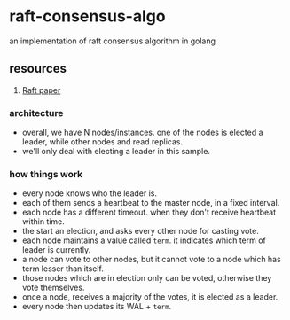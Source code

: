 # raft-consensus-algo
an implementation of raft consensus algorithm in golang

## resources
1. [Raft paper](https://raft.github.io/raft.pdf)

### architecture
+ overall, we have N nodes/instances. one of the nodes is elected a leader, while other nodes and read replicas. 
+ we'll only deal with electing a leader in this sample.

### how things work
+ every node knows who the leader is.
+ each of them sends a heartbeat to the master node, in a fixed interval.
+ each node has a different timeout. when they don't receive heartbeat within time.
+ the start an election, and asks every other node for casting vote.
+ each node maintains a value called `term`. it indicates which term of leader is currently.
+ a node can vote to other nodes, but it cannot vote to a node which has term lesser than itself.
+ those nodes which are in election only can be voted, otherwise they vote themselves.
+ once a node, receives a majority of the votes, it is elected as a leader.
+ every node then updates its WAL + `term`.
